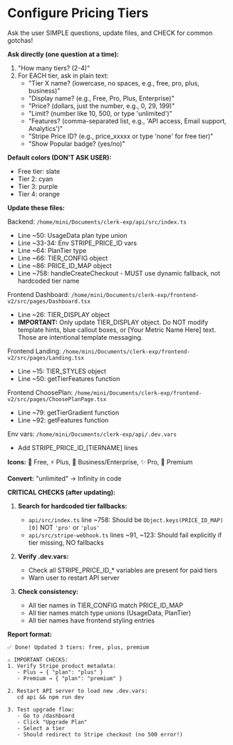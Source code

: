 # Configure Pricing Tiers

Ask the user SIMPLE questions, update files, and CHECK for common gotchas!

**Ask directly (one question at a time):**

1. "How many tiers? (2-4)"
2. For EACH tier, ask in plain text:
   - "Tier X name? (lowercase, no spaces, e.g., free, pro, plus, business)"
   - "Display name? (e.g., Free, Pro, Plus, Enterprise)"
   - "Price? (dollars, just the number, e.g., 0, 29, 199)"
   - "Limit? (number like 10, 500, or type 'unlimited')"
   - "Features? (comma-separated list, e.g., 'API access, Email support, Analytics')"
   - "Stripe Price ID? (e.g., price_xxxxx or type 'none' for free tier)"
   - "Show Popular badge? (yes/no)"

**Default colors (DON'T ASK USER):**
- Free tier: slate
- Tier 2: cyan
- Tier 3: purple
- Tier 4: orange

**Update these files:**

Backend: `/home/mini/Documents/clerk-exp/api/src/index.ts`
- Line ~50: UsageData plan type union
- Line ~33-34: Env STRIPE_PRICE_ID vars
- Line ~64: PlanTier type
- Line ~66: TIER_CONFIG object
- Line ~86: PRICE_ID_MAP object
- Line ~758: handleCreateCheckout - MUST use dynamic fallback, not hardcoded tier name

Frontend Dashboard: `/home/mini/Documents/clerk-exp/frontend-v2/src/pages/Dashboard.tsx`
- Line ~26: TIER_DISPLAY object
- **IMPORTANT:** Only update TIER_DISPLAY object. Do NOT modify template hints, blue callout boxes, or [Your Metric Name Here] text. Those are intentional template messaging.

Frontend Landing: `/home/mini/Documents/clerk-exp/frontend-v2/src/pages/Landing.tsx`
- Line ~15: TIER_STYLES object
- Line ~50: getTierFeatures function

Frontend ChoosePlan: `/home/mini/Documents/clerk-exp/frontend-v2/src/pages/ChoosePlanPage.tsx`
- Line ~79: getTierGradient function
- Line ~92: getFeatures function

Env vars: `/home/mini/Documents/clerk-exp/api/.dev.vars`
- Add STRIPE_PRICE_ID_[TIERNAME] lines

**Icons:** 📄 Free, ⚡ Plus, 🚀 Business/Enterprise, ✨ Pro, 💎 Premium

**Convert:** "unlimited" → Infinity in code

**CRITICAL CHECKS (after updating):**

1. **Search for hardcoded tier fallbacks:**
   - `api/src/index.ts` line ~758: Should be `Object.keys(PRICE_ID_MAP)[0]` NOT `'pro'` or `'plus'`
   - `api/src/stripe-webhook.ts` lines ~91, ~123: Should fail explicitly if tier missing, NO fallbacks

2. **Verify .dev.vars:**
   - Check all STRIPE_PRICE_ID_* variables are present for paid tiers
   - Warn user to restart API server

3. **Check consistency:**
   - All tier names in TIER_CONFIG match PRICE_ID_MAP
   - All tier names match type unions (UsageData, PlanTier)
   - All tier names have frontend styling entries

**Report format:**
```
✅ Done! Updated 3 tiers: free, plus, premium

⚠️ IMPORTANT CHECKS:
1. Verify Stripe product metadata:
   - Plus → { "plan": "plus" }
   - Premium → { "plan": "premium" }

2. Restart API server to load new .dev.vars:
   cd api && npm run dev

3. Test upgrade flow:
   - Go to /dashboard
   - Click "Upgrade Plan"
   - Select a tier
   - Should redirect to Stripe checkout (no 500 error!)
```

